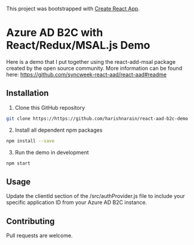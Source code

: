 This project was bootstrapped with [Create React App](https://github.com/facebook/create-react-app).

# Azure AD B2C with React/Redux/MSAL.js Demo

Here is a demo that I put together using the react-add-msal package created by the open source community.
More information can be found here: https://github.com/syncweek-react-aad/react-aad#readme

## Installation

1. Clone this GitHub repository
```bash
git clone https://https://github.com/harishnarain/react-aad-b2c-demo
```
2. Install all dependent npm packages
```bash
npm install --save
```
3. Run the demo in development
```bash
npm start
```

## Usage

Update the clientId section of the /src/authProvider.js file to include your specific application ID from your Azure AD B2C instance.

## Contributing
Pull requests are welcome.

